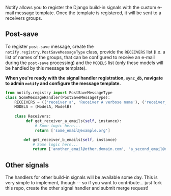 Notify allows you to register the Django build-in signals with the custom e-mail message template. Once the template is registered, it will be sent to a receivers groups.


Post-save
------
To register `post-save` message, create the `notify.registry.PostSaveMessageType`
class, provide the `RECEIVERS` list (i.e. a list of names of the groups, that
can be configured to receive an e-mail during the `post-save` processing) and 
the `MODELS` list (only these models will be handled by this message template).

**When you're ready with the signal handler registration, `sync_db`, navigate to 
admin `notify` and configure the message template.**

```python
from notify.registry import PostSaveMessageType
class SomeMessageHandler(PostSaveMessageType):
    RECEIVERS = (('receiver_a', 'Receiver A verbose name'), ('receiver_b', 'Receiver B verbose name'))
    MODELS = (ModelA, ModelB)
				
    class Receivers:
         def get_receiver_a_emails(self, instance):
             # Some logic here...
             return ['some_email@example.org']

        def get_receiver_b_emails(self, instance)
            # Some logic here...
            return ['another_email@other.domain.com', 'a_second_email@other.com']
``` 

Other signals
------
The handlers for other build-in signals will be available some day. This is very
simple to implement, though -- so if you want to contribute... just fork this repo,
create the other signal handler and submit merge request!